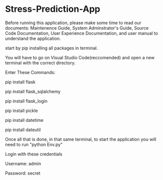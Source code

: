# Stress-Prediction-App

Before running this application, please make some time to read our documents: Maintenence Guide, System Adminstrator's Guide, Source Code Documentation, User Experience Documentation, and user manual to understand the application.

start by pip installing all packages in terminal.

You will have to go on Visual Studio Code(reccomended) and open a new terminal with the correct directory.

Enter These Commands:

pip install flask

pip install flask_sqlalchemy

pip install flask_login

pip install pickle

pip install datetime

pip install dateutil

Once all that is done, in that same terminal, to start the application you will need to run "python Env.py"

Login with these credentials

Username: admin

Password: secret
